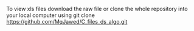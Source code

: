 To view xls files download the raw file or clone the whole repository into your local computer using
git clone https://github.com/MqJawed/C_files_ds_algo.git
